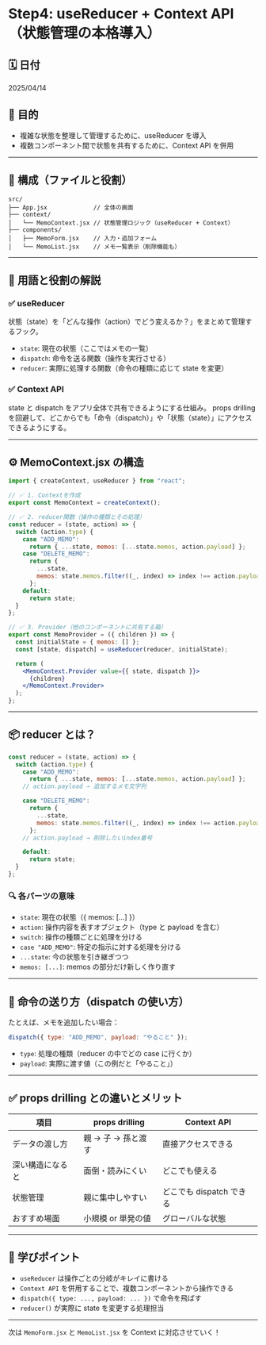 # Step4: useReducer + Context API（状態管理の本格導入）

## 🗓️ 日付

2025/04/14

## 🎯 目的

- 複雑な状態を整理して管理するために、useReducer を導入
- 複数コンポーネント間で状態を共有するために、Context API を併用

---

## 🧩 構成（ファイルと役割）

```
src/
├── App.jsx             // 全体の画面
├── context/
│   └── MemoContext.jsx // 状態管理ロジック（useReducer + Context）
├── components/
│   ├── MemoForm.jsx    // 入力・追加フォーム
│   └── MemoList.jsx    // メモ一覧表示（削除機能も）
```

---

## 🧠 用語と役割の解説

### ✅ useReducer

状態（state）を「どんな操作（action）でどう変えるか？」をまとめて管理するフック。

- `state`: 現在の状態（ここではメモの一覧）
- `dispatch`: 命令を送る関数（操作を実行させる）
- `reducer`: 実際に処理する関数（命令の種類に応じて state を変更）

### ✅ Context API

state と dispatch をアプリ全体で共有できるようにする仕組み。
props drilling を回避して、どこからでも「命令（dispatch）」や「状態（state）」にアクセスできるようにする。

---

## ⚙️ MemoContext.jsx の構造

```jsx
import { createContext, useReducer } from "react";

// ✅ 1. Contextを作成
export const MemoContext = createContext();

// ✅ 2. reducer関数（操作の種類とその処理）
const reducer = (state, action) => {
  switch (action.type) {
    case "ADD_MEMO":
      return { ...state, memos: [...state.memos, action.payload] };
    case "DELETE_MEMO":
      return {
        ...state,
        memos: state.memos.filter((_, index) => index !== action.payload),
      };
    default:
      return state;
  }
};

// ✅ 3. Provider（他のコンポーネントに共有する箱）
export const MemoProvider = ({ children }) => {
  const initialState = { memos: [] };
  const [state, dispatch] = useReducer(reducer, initialState);

  return (
    <MemoContext.Provider value={{ state, dispatch }}>
      {children}
    </MemoContext.Provider>
  );
};
```

---

## 📦 reducer とは？

```jsx
const reducer = (state, action) => {
  switch (action.type) {
    case "ADD_MEMO":
      return { ...state, memos: [...state.memos, action.payload] };
    // action.payload → 追加するメモ文字列

    case "DELETE_MEMO":
      return {
        ...state,
        memos: state.memos.filter((_, index) => index !== action.payload),
      };
    // action.payload → 削除したいindex番号

    default:
      return state;
  }
};
```

### 🔍 各パーツの意味

- `state`: 現在の状態（{ memos: [...] }）
- `action`: 操作内容を表すオブジェクト（type と payload を含む）
- `switch`: 操作の種類ごとに処理を分ける
- `case "ADD_MEMO"`: 特定の指示に対する処理を分ける
- `...state`: 今の状態を引き継ぎつつ
- `memos: [...]`: memos の部分だけ新しく作り直す

---

## 📣 命令の送り方（dispatch の使い方）

たとえば、メモを追加したい場合：

```jsx
dispatch({ type: "ADD_MEMO", payload: "やること" });
```

- `type`: 処理の種類（reducer の中でどの case に行くか）
- `payload`: 実際に渡す値（この例だと「やること」）

---

## ✅ props drilling との違いとメリット

| 項目             | props drilling     | Context API              |
| ---------------- | ------------------ | ------------------------ |
| データの渡し方   | 親 → 子 → 孫と渡す | 直接アクセスできる       |
| 深い構造になると | 面倒・読みにくい   | どこでも使える           |
| 状態管理         | 親に集中しやすい   | どこでも dispatch できる |
| おすすめ場面     | 小規模 or 単発の値 | グローバルな状態         |

---

## 📝 学びポイント

- `useReducer` は操作ごとの分岐がキレイに書ける
- `Context API` を併用することで、複数コンポーネントから操作できる
- `dispatch({ type: ..., payload: ... })` で命令を飛ばす
- `reducer()` が実際に state を変更する処理担当

---

次は `MemoForm.jsx` と `MemoList.jsx` を Context に対応させていく！

